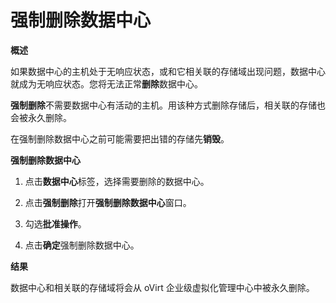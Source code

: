 # 强制删除数据中心

**概述**

如果数据中心的主机处于无响应状态，或和它相关联的存储域出现问题，数据中心就成为无响应状态。您将无法正常**删除**数据中心。

**强制删除**不需要数据中心有活动的主机。用该种方式删除存储后，相关联的存储也会被永久删除。

在强制删除数据中心之前可能需要把出错的存储先**销毁**。

**强制删除数据中心**

1. 点击**数据中心**标签，选择需要删除的数据中心。

2. 点击**强制删除**打开**强制删除数据中心**窗口。

3. 勾选**批准操作**。

4. 点击**确定**强制删除数据中心。

**结果**

数据中心和相关联的存储域将会从 oVirt 企业级虚拟化管理中心中被永久删除。

